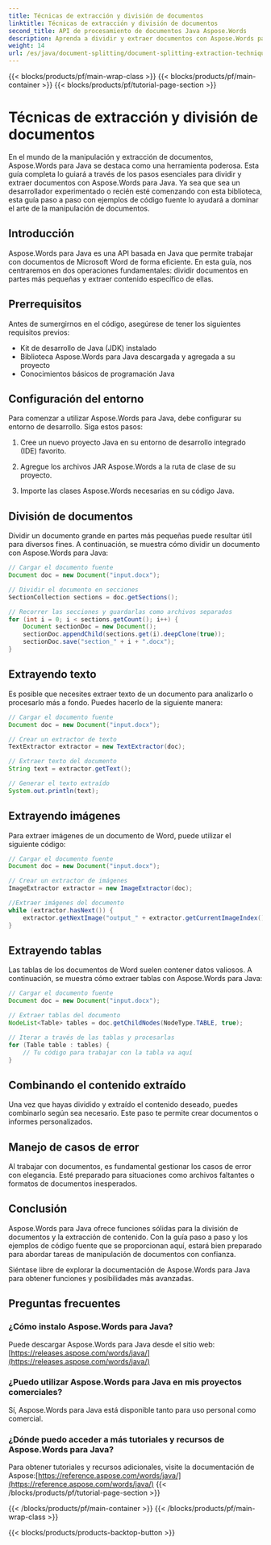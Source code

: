```yaml
---
title: Técnicas de extracción y división de documentos
linktitle: Técnicas de extracción y división de documentos
second_title: API de procesamiento de documentos Java Aspose.Words
description: Aprenda a dividir y extraer documentos con Aspose.Words para Java. Guía paso a paso con código fuente para una manipulación eficiente. Descubra el poder de Aspose
weight: 14
url: /es/java/document-splitting/document-splitting-extraction-techniques/
---
```


{{< blocks/products/pf/main-wrap-class >}}
{{< blocks/products/pf/main-container >}}
{{< blocks/products/pf/tutorial-page-section >}}

# Técnicas de extracción y división de documentos


En el mundo de la manipulación y extracción de documentos, Aspose.Words para Java se destaca como una herramienta poderosa. Esta guía completa lo guiará a través de los pasos esenciales para dividir y extraer documentos con Aspose.Words para Java. Ya sea que sea un desarrollador experimentado o recién esté comenzando con esta biblioteca, esta guía paso a paso con ejemplos de código fuente lo ayudará a dominar el arte de la manipulación de documentos.

## Introducción

Aspose.Words para Java es una API basada en Java que permite trabajar con documentos de Microsoft Word de forma eficiente. En esta guía, nos centraremos en dos operaciones fundamentales: dividir documentos en partes más pequeñas y extraer contenido específico de ellas.

## Prerrequisitos

Antes de sumergirnos en el código, asegúrese de tener los siguientes requisitos previos:

- Kit de desarrollo de Java (JDK) instalado
- Biblioteca Aspose.Words para Java descargada y agregada a su proyecto
- Conocimientos básicos de programación Java

## Configuración del entorno

Para comenzar a utilizar Aspose.Words para Java, debe configurar su entorno de desarrollo. Siga estos pasos:

1. Cree un nuevo proyecto Java en su entorno de desarrollo integrado (IDE) favorito.

2. Agregue los archivos JAR Aspose.Words a la ruta de clase de su proyecto.

3. Importe las clases Aspose.Words necesarias en su código Java.

## División de documentos

Dividir un documento grande en partes más pequeñas puede resultar útil para diversos fines. A continuación, se muestra cómo dividir un documento con Aspose.Words para Java:

```java
// Cargar el documento fuente
Document doc = new Document("input.docx");

// Dividir el documento en secciones
SectionCollection sections = doc.getSections();

// Recorrer las secciones y guardarlas como archivos separados
for (int i = 0; i < sections.getCount(); i++) {
    Document sectionDoc = new Document();
    sectionDoc.appendChild(sections.get(i).deepClone(true));
    sectionDoc.save("section_" + i + ".docx");
}
```

## Extrayendo texto

Es posible que necesites extraer texto de un documento para analizarlo o procesarlo más a fondo. Puedes hacerlo de la siguiente manera:

```java
// Cargar el documento fuente
Document doc = new Document("input.docx");

// Crear un extractor de texto
TextExtractor extractor = new TextExtractor(doc);

// Extraer texto del documento
String text = extractor.getText();

// Generar el texto extraído
System.out.println(text);
```

## Extrayendo imágenes

Para extraer imágenes de un documento de Word, puede utilizar el siguiente código:

```java
// Cargar el documento fuente
Document doc = new Document("input.docx");

// Crear un extractor de imágenes
ImageExtractor extractor = new ImageExtractor(doc);

//Extraer imágenes del documento
while (extractor.hasNext()) {
    extractor.getNextImage("output_" + extractor.getCurrentImageIndex() + ".png");
}
```

## Extrayendo tablas

Las tablas de los documentos de Word suelen contener datos valiosos. A continuación, se muestra cómo extraer tablas con Aspose.Words para Java:

```java
// Cargar el documento fuente
Document doc = new Document("input.docx");

// Extraer tablas del documento
NodeList<Table> tables = doc.getChildNodes(NodeType.TABLE, true);

// Iterar a través de las tablas y procesarlas
for (Table table : tables) {
    // Tu código para trabajar con la tabla va aquí
}
```

## Combinando el contenido extraído

Una vez que hayas dividido y extraído el contenido deseado, puedes combinarlo según sea necesario. Este paso te permite crear documentos o informes personalizados.

## Manejo de casos de error

Al trabajar con documentos, es fundamental gestionar los casos de error con elegancia. Esté preparado para situaciones como archivos faltantes o formatos de documentos inesperados.

## Conclusión

Aspose.Words para Java ofrece funciones sólidas para la división de documentos y la extracción de contenido. Con la guía paso a paso y los ejemplos de código fuente que se proporcionan aquí, estará bien preparado para abordar tareas de manipulación de documentos con confianza.

Siéntase libre de explorar la documentación de Aspose.Words para Java para obtener funciones y posibilidades más avanzadas.

## Preguntas frecuentes

### ¿Cómo instalo Aspose.Words para Java?

 Puede descargar Aspose.Words para Java desde el sitio web:[https://releases.aspose.com/words/java/](https://releases.aspose.com/words/java/)

### ¿Puedo utilizar Aspose.Words para Java en mis proyectos comerciales?

Sí, Aspose.Words para Java está disponible tanto para uso personal como comercial.

### ¿Dónde puedo acceder a más tutoriales y recursos de Aspose.Words para Java?

 Para obtener tutoriales y recursos adicionales, visite la documentación de Aspose:[https://reference.aspose.com/words/java/](https://reference.aspose.com/words/java/)
{{< /blocks/products/pf/tutorial-page-section >}}

{{< /blocks/products/pf/main-container >}}
{{< /blocks/products/pf/main-wrap-class >}}

{{< blocks/products/products-backtop-button >}}
